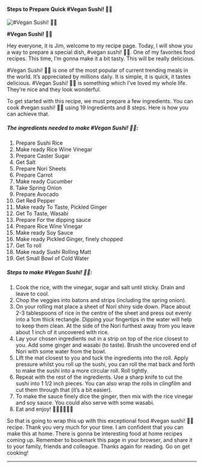             

#### Steps to Prepare Quick #Vegan Sushi! 🍣🍙

![#Vegan Sushi! 🍣🍙](https://img-global.cpcdn.com/recipes/d2429ccd6e5be7aa/751x532cq70/vegan-sushi-%f0%9f%8d%a3%f0%9f%8d%99-recipe-main-photo.jpg)

**#Vegan Sushi! 🍣🍙**

Hey everyone, it is Jim, welcome to my recipe page. Today, I will show you a way to prepare a special dish, #vegan sushi! 🍣🍙. One of my favorites food recipes. This time, I’m gonna make it a bit tasty. This will be really delicious.

#Vegan Sushi! 🍣🍙 is one of the most popular of current trending meals in the world. It’s appreciated by millions daily. It is simple, it is quick, it tastes delicious. #Vegan Sushi! 🍣🍙 is something which I’ve loved my whole life. They’re nice and they look wonderful.

To get started with this recipe, we must prepare a few ingredients. You can cook #vegan sushi! 🍣🍙 using 19 ingredients and 8 steps. Here is how you can achieve that.

##### The ingredients needed to make #Vegan Sushi! 🍣🍙:

1.  Prepare Sushi Rice
2.  Make ready Rice Wine Vinegar
3.  Prepare Caster Sugar
4.  Get Salt
5.  Prepare Nori Sheets
6.  Prepare Carrot
7.  Make ready Cucumber
8.  Take Spring Onion
9.  Prepare Avocado
10.  Get Red Pepper
11.  Make ready To Taste, Pickled Ginger
12.  Get To Taste, Wasabi
13.  Prepare For the dipping sauce
14.  Prepare Rice Wine Vinegar
15.  Make ready Soy Sauce
16.  Make ready Pickled Ginger, finely chopped
17.  Get To roll
18.  Make ready Sushi Rolling Matt
19.  Get Small Bowl of Cold Water

##### Steps to make #Vegan Sushi! 🍣🍙:

1.  Cook the rice, with the vinegar, sugar and salt until sticky. Drain and leave to cool.
2.  Chop the veggies into batons and strips (including the spring onion).
3.  On your rolling mat place a sheet of Nori shiny side down. Place about 2-3 tablespoons of rice in the centre of the sheet and press out evenly into a 1cm thick rectangle. Dipping your fingertips in the water will help to keep them clean. At the side of the Nori furthest away from you leave about 1 inch of it uncovered with rice.
4.  Lay your chosen ingredients out in a strip on top of the rice closest to you. Add some ginger and wasabi (to taste). Brush the uncovered end of Nori with some water from the bowl.
5.  Lift the mat closest to you and tuck the ingredients into the roll. Apply pressure whilst you roll up the sushi, you can roll the mat back and forth to make the sushi into a more circular roll. Roll tightly.
6.  Repeat with the rest of the ingredients. Use a sharp knife to cut the sushi into 1 1/2 inch pieces. You can also wrap the rolls in clingfilm and cut them through that (it’s a bit easier).
7.  To make the sauce finely dice the ginger, then mix with the rice vinegar and soy sauce. You could also serve with some wasabi.
8.  Eat and enjoy! 🍙🍣🍘🍚🥢😋

So that is going to wrap this up with this exceptional food #vegan sushi! 🍣🍙 recipe. Thank you very much for your time. I am confident that you can make this at home. There is gonna be interesting food at home recipes coming up. Remember to bookmark this page in your browser, and share it to your family, friends and colleague. Thanks again for reading. Go on get cooking!

* * *